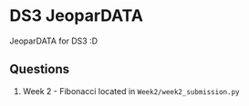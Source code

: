 # DS3 JeoparDATA
JeoparDATA for DS3 :D


## Questions
1. Week 2 - Fibonacci located in `Week2/week2_submission.py`
